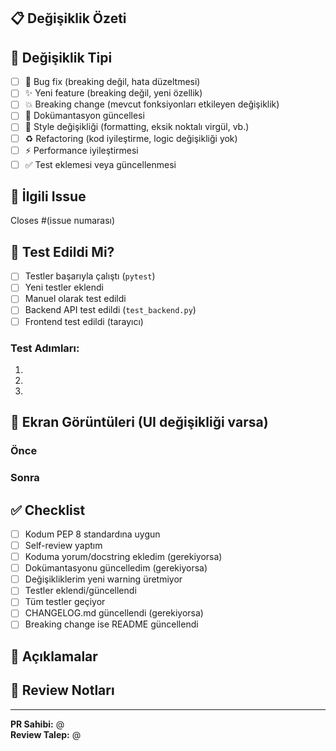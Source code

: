 ## 📋 Değişiklik Özeti
<!-- Ne değişti? Kısa ve net açıklama -->

## 🎯 Değişiklik Tipi
<!-- İlgili kutucukları işaretleyin -->
- [ ] 🐛 Bug fix (breaking değil, hata düzeltmesi)
- [ ] ✨ Yeni feature (breaking değil, yeni özellik)
- [ ] 💥 Breaking change (mevcut fonksiyonları etkileyen değişiklik)
- [ ] 📝 Dokümantasyon güncellesi
- [ ] 🎨 Style değişikliği (formatting, eksik noktalı virgül, vb.)
- [ ] ♻️ Refactoring (kod iyileştirme, logic değişikliği yok)
- [ ] ⚡ Performance iyileştirmesi
- [ ] ✅ Test eklemesi veya güncellenmesi

## 🔗 İlgili Issue
<!-- Bu PR hangi issue'yu çözüyor? -->
Closes #(issue numarası)

## 🧪 Test Edildi Mi?
<!-- Değişikliklerinizi nasıl test ettiniz? -->
- [ ] Testler başarıyla çalıştı (`pytest`)
- [ ] Yeni testler eklendi
- [ ] Manuel olarak test edildi
- [ ] Backend API test edildi (`test_backend.py`)
- [ ] Frontend test edildi (tarayıcı)

### Test Adımları:
1. 
2. 
3. 

## 📸 Ekran Görüntüleri (UI değişikliği varsa)
<!-- Önce/Sonra ekran görüntüleri ekleyin -->

### Önce
<!-- Eski görünüm -->

### Sonra
<!-- Yeni görünüm -->

## ✅ Checklist
<!-- PR göndermeden önce kontrol edin -->
- [ ] Kodum PEP 8 standardına uygun
- [ ] Self-review yaptım
- [ ] Koduma yorum/docstring ekledim (gerekiyorsa)
- [ ] Dokümantasyonu güncelledim (gerekiyorsa)
- [ ] Değişikliklerim yeni warning üretmiyor
- [ ] Testler eklendi/güncellendi
- [ ] Tüm testler geçiyor
- [ ] CHANGELOG.md güncellendi (gerekiyorsa)
- [ ] Breaking change ise README güncellendi

## 📝 Açıklamalar
<!-- Reviewerların bilmesi gereken başka bir şey var mı? -->

## 💭 Review Notları
<!-- Özel olarak review edilmesini istediğiniz kısımlar var mı? -->

---
**PR Sahibi:** @<!-- GitHub kullanıcı adınız -->  
**Review Talep:** @<!-- Review yapmasını istediğiniz kişiler -->
